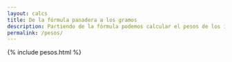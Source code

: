 ```yaml
---
layout: calcs
title: De la fórmula panadera a los gramos
description: Partiendo de la fórmula podemos calcular el pesos de los ingredientes para cualquier cantidad de masa requerida.
permalink: /pesos/
---
```




{% include pesos.html %}